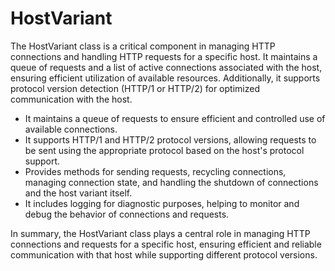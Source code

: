 # HostVariant

The HostVariant class is a critical component in managing HTTP connections and handling HTTP requests for a specific host. It maintains a queue of requests and a list of active connections associated with the host, ensuring efficient utilization of available resources. Additionally, it supports protocol version detection (HTTP/1 or HTTP/2) for optimized communication with the host.

- It maintains a queue of requests to ensure efficient and controlled use of available connections.
- It supports HTTP/1 and HTTP/2 protocol versions, allowing requests to be sent using the appropriate protocol based on the host's protocol support.
- Provides methods for sending requests, recycling connections, managing connection state, and handling the shutdown of connections and the host variant itself.
- It includes logging for diagnostic purposes, helping to monitor and debug the behavior of connections and requests.



In summary, the HostVariant class plays a central role in managing HTTP connections and requests for a specific host, ensuring efficient and reliable communication with that host while supporting different protocol versions.

